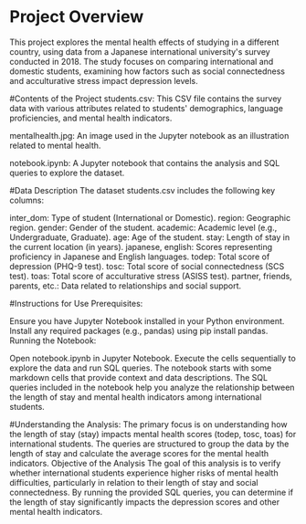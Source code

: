 # Project Overview
This project explores the mental health effects of studying in a different country, using data from a Japanese international university's survey conducted in 2018. The study focuses on comparing international and domestic students, examining how factors such as social connectedness and acculturative stress impact depression levels.

#Contents of the Project
students.csv: This CSV file contains the survey data with various attributes related to students' demographics, language proficiencies, and mental health indicators.

mentalhealth.jpg: An image used in the Jupyter notebook as an illustration related to mental health.

notebook.ipynb: A Jupyter notebook that contains the analysis and SQL queries to explore the dataset.

#Data Description
The dataset students.csv includes the following key columns:

inter_dom: Type of student (International or Domestic).
region: Geographic region.
gender: Gender of the student.
academic: Academic level (e.g., Undergraduate, Graduate).
age: Age of the student.
stay: Length of stay in the current location (in years).
japanese, english: Scores representing proficiency in Japanese and English languages.
todep: Total score of depression (PHQ-9 test).
tosc: Total score of social connectedness (SCS test).
toas: Total score of acculturative stress (ASISS test).
partner, friends, parents, etc.: Data related to relationships and social support.

#Instructions for Use
Prerequisites:

Ensure you have Jupyter Notebook installed in your Python environment.
Install any required packages (e.g., pandas) using pip install pandas.
Running the Notebook:

Open notebook.ipynb in Jupyter Notebook.
Execute the cells sequentially to explore the data and run SQL queries.
The notebook starts with some markdown cells that provide context and data descriptions.
The SQL queries included in the notebook help you analyze the relationship between the length of stay and mental health indicators among international students.

#Understanding the Analysis:
The primary focus is on understanding how the length of stay (stay) impacts mental health scores (todep, tosc, toas) for international students.
The queries are structured to group the data by the length of stay and calculate the average scores for the mental health indicators.
Objective of the Analysis
The goal of this analysis is to verify whether international students experience higher risks of mental health difficulties, particularly in relation to their length of stay and social connectedness. By running the provided SQL queries, you can determine if the length of stay significantly impacts the depression scores and other mental health indicators.
